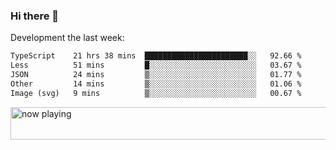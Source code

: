 ### Hi there 👋

Development the last week:
<!--START_SECTION:waka-->

```txt
TypeScript    21 hrs 38 mins  ███████████████████████░░   92.66 %
Less          51 mins         █░░░░░░░░░░░░░░░░░░░░░░░░   03.67 %
JSON          24 mins         ▒░░░░░░░░░░░░░░░░░░░░░░░░   01.77 %
Other         14 mins         ▒░░░░░░░░░░░░░░░░░░░░░░░░   01.06 %
Image (svg)   9 mins          ▒░░░░░░░░░░░░░░░░░░░░░░░░   00.67 %
```

<!--END_SECTION:waka-->

<!--
**JASONPANGGO/jasonpanggo** is a ✨ _special_ ✨ repository because its `README.md` (this file) appears on your GitHub profile.

Here are some ideas to get you started:

- 🔭 I’m currently working on ...
- 🌱 I’m currently learning ...
- 👯 I’m looking to collaborate on ...
- 🤔 I’m looking for help with ...
- 💬 Ask me about ...
- 📫 How to reach me: ...
- 😄 Pronouns: ...
- ⚡ Fun fact: ...
-->

<a href="https://volt.fm/user/q8yd9e79csfr57rt" target="_blank"><img src="https://spotify-badge-egoist.vercel.app/api/now-playing" width="540" height="52" alt="now playing"></a>
